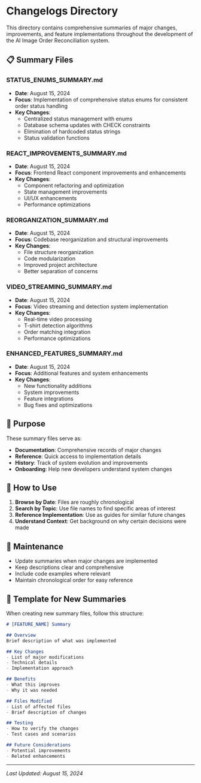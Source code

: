 # Changelogs Directory

This directory contains comprehensive summaries of major changes, improvements, and feature implementations throughout the development of the AI Image Order Reconciliation system.

## 📋 Summary Files

### **STATUS_ENUMS_SUMMARY.md**
- **Date**: August 15, 2024
- **Focus**: Implementation of comprehensive status enums for consistent order status handling
- **Key Changes**: 
  - Centralized status management with enums
  - Database schema updates with CHECK constraints
  - Elimination of hardcoded status strings
  - Status validation functions

### **REACT_IMPROVEMENTS_SUMMARY.md**
- **Date**: August 15, 2024
- **Focus**: Frontend React component improvements and enhancements
- **Key Changes**:
  - Component refactoring and optimization
  - State management improvements
  - UI/UX enhancements
  - Performance optimizations

### **REORGANIZATION_SUMMARY.md**
- **Date**: August 15, 2024
- **Focus**: Codebase reorganization and structural improvements
- **Key Changes**:
  - File structure reorganization
  - Code modularization
  - Improved project architecture
  - Better separation of concerns

### **VIDEO_STREAMING_SUMMARY.md**
- **Date**: August 15, 2024
- **Focus**: Video streaming and detection system implementation
- **Key Changes**:
  - Real-time video processing
  - T-shirt detection algorithms
  - Order matching integration
  - Performance optimizations

### **ENHANCED_FEATURES_SUMMARY.md**
- **Date**: August 15, 2024
- **Focus**: Additional features and system enhancements
- **Key Changes**:
  - New functionality additions
  - System improvements
  - Feature integrations
  - Bug fixes and optimizations

## 🎯 Purpose

These summary files serve as:
- **Documentation**: Comprehensive records of major changes
- **Reference**: Quick access to implementation details
- **History**: Track of system evolution and improvements
- **Onboarding**: Help new developers understand system changes

## 📖 How to Use

1. **Browse by Date**: Files are roughly chronological
2. **Search by Topic**: Use file names to find specific areas of interest
3. **Reference Implementation**: Use as guides for similar future changes
4. **Understand Context**: Get background on why certain decisions were made

## 🔄 Maintenance

- Update summaries when major changes are implemented
- Keep descriptions clear and comprehensive
- Include code examples where relevant
- Maintain chronological order for easy reference

## 📝 Template for New Summaries

When creating new summary files, follow this structure:

```markdown
# [FEATURE_NAME] Summary

## Overview
Brief description of what was implemented

## Key Changes
- List of major modifications
- Technical details
- Implementation approach

## Benefits
- What this improves
- Why it was needed

## Files Modified
- List of affected files
- Brief description of changes

## Testing
- How to verify the changes
- Test cases and scenarios

## Future Considerations
- Potential improvements
- Related enhancements
```

---

*Last Updated: August 15, 2024* 